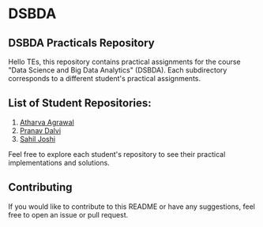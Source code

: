 # DSBDA

## DSBDA Practicals Repository

Hello TEs, this repository contains practical assignments for the course "Data Science and Big Data Analytics" (DSBDA). Each subdirectory corresponds to a different student's practical assignments.

## List of Student Repositories:

1. [Atharva Agrawal](https://github.com/atharvaagrawal/SPPU-DSBDA-Practical)
2. [Pranav Dalvi](https://github.com/pranavdalvi2003/Practicals-24)
3. [Sahil Joshi](https://github.com/sahiljoshi24/DSBDA_Practicals/)

Feel free to explore each student's repository to see their practical implementations and solutions.

## Contributing

If you would like to contribute to this README or have any suggestions, feel free to open an issue or pull request.

